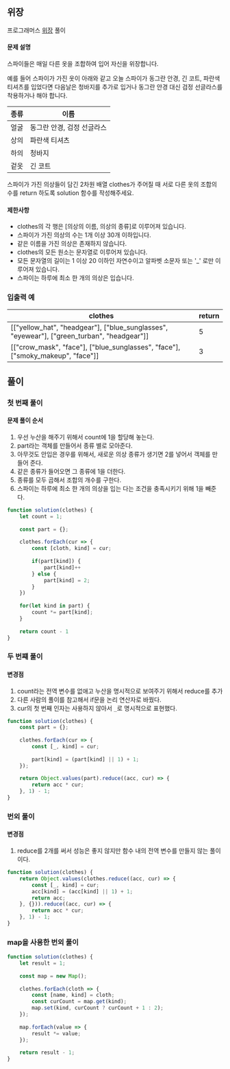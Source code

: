 ## 위장

프로그래머스 [위장](https://school.programmers.co.kr/learn/courses/30/lessons/42578?language=javascript) 풀이

#### 문제 설명
스파이들은 매일 다른 옷을 조합하여 입어 자신을 위장합니다.

예를 들어 스파이가 가진 옷이 아래와 같고 오늘 스파이가 동그란 안경, 긴 코트, 파란색 티셔츠를 입었다면 다음날은 청바지를 추가로 입거나 동그란 안경 대신 검정 선글라스를 착용하거나 해야 합니다.

|종류|이름|
|--|--|
|얼굴|동그란 안경, 검정 선글라스|
|상의|파란색 티셔츠|
|하의|청바지|
|겉옷|긴 코트|

스파이가 가진 의상들이 담긴 2차원 배열 clothes가 주어질 때 서로 다른 옷의 조합의 수를 return 하도록 solution 함수를 작성해주세요.

#### 제한사항
- clothes의 각 행은 [의상의 이름, 의상의 종류]로 이루어져 있습니다.
- 스파이가 가진 의상의 수는 1개 이상 30개 이하입니다.
- 같은 이름을 가진 의상은 존재하지 않습니다.
- clothes의 모든 원소는 문자열로 이루어져 있습니다.
- 모든 문자열의 길이는 1 이상 20 이하인 자연수이고 알파벳 소문자 또는 '_' 로만 이루어져 있습니다.
- 스파이는 하루에 최소 한 개의 의상은 입습니다.

### 입출력 예
|clothes|return|
|--|--|
|[["yellow_hat", "headgear"], ["blue_sunglasses", "eyewear"], ["green_turban", "headgear"]]|5|
|[["crow_mask", "face"], ["blue_sunglasses", "face"], ["smoky_makeup", "face"]]|3|

## 풀이

### 첫 번째 풀이

#### 문제 풀이 순서
1. 우선 누산을 해주기 위해서 count에 1을 할당해 놓는다.
2. part라는 객체를 만들어서 종류 별로 모아준다.
3. 아무것도 안입은 경우를 위해서, 새로운 의상 종류가 생기면 2를 넣어서 객체를 만들어 준다.
4. 같은 종류가 들어오면 그 종류에 1을 더한다.
5. 종류를 모두 곱해서 조합의 개수를 구한다.
6. 스파이는 하루에 최소 한 개의 의상을 입는 다는 조건을 충족시키기 위해 1을 빼준다.

```js
function solution(clothes) {
    let count = 1;
    
    const part = {};
    
    clothes.forEach(cur => {
        const [cloth, kind] = cur;
        
        if(part[kind]) {
            part[kind]++
        } else {
            part[kind] = 2;
        }
    })
    
    for(let kind in part) {
        count *= part[kind];
    }
    
    return count - 1
}
```

### 두 번쨰 풀이
#### 변경점
1. count라는 전역 변수를 없애고 누산을 명시적으로 보여주기 위해서 reduce를 추가
2. 다른 사람의 풀이를 참고해서 if문을 논리 연산자로 바꿨다.
3. cur의 첫 번째 인자는 사용하지 않아서 `_`로 명시적으로 표현했다.

```js
function solution(clothes) {
    const part = {};
    
    clothes.forEach(cur => {
        const [_, kind] = cur;
        
        part[kind] = (part[kind] || 1) + 1;
    });
    
    return Object.values(part).reduce((acc, cur) => {
        return acc * cur;
    }, 1) - 1;
}
```

### 번외 풀이
#### 변경점
1. reduce를 2개를 써서 성능은 좋지 않지만 함수 내의 전역 변수를 만들지 않는 풀이이다.

```js
function solution(clothes) {
    return Object.values(clothes.reduce((acc, cur) => {
        const [_, kind] = cur;
        acc[kind] = (acc[kind] || 1) + 1;
        return acc;
    }, {})).reduce((acc, cur) => {
        return acc * cur;
    }, 1) - 1;
}
```
### map을 사용한 번외 풀이
```js
function solution(clothes) {
    let result = 1;
    
    const map = new Map();
    
    clothes.forEach(cloth => {
        const [name, kind] = cloth;
        const curCount = map.get(kind);
        map.set(kind, curCount ? curCount + 1 : 2);
    });
                    
    map.forEach(value => {
        result *= value;
    });
    
    return result - 1;
}
```